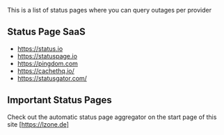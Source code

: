This is a list of status pages where you can query outages per provider

## Status Page SaaS

- https://status.io
- https://statuspage.io
- https://pingdom.com
- https://cachethq.io/
- https://statusgator.com/

## Important Status Pages

Check out the automatic status page aggregator on the start page of this site [https://lzone.de]

